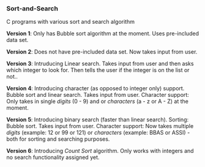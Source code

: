 ### Sort-and-Search
C programs with various sort and search algorithm

**Version 1**: Only has Bubble sort algorithm at the moment. Uses pre-included data set.

**Version 2**: Does not have pre-included data set. Now takes input from user.

**Version 3**: Intruducing Linear search. Takes input from user and then asks which integer to look for. Then tells the user if the integer is on the list or not..

**Version 4**: Introducing character (as opposed to integer only) support. Bubble sort and linear search. Takes input from user. Character support: Only takes in single *digits* (0 - 9) and or *characters* (a - z or A - Z) at the moment.

**Version 5**: Introducing binary search (faster than linear search). Sorting: Bubble sort. Takes input from user. Character support: Now takes multiple *digits* (example: 12 or 99 or 121) or *characters* (example: BBAS or ASSI) - both for sorting and searching purposes.

**Version 6**: Introducing *Count Sort* algorithm. Only works with integers and no search functionality assigned yet.
